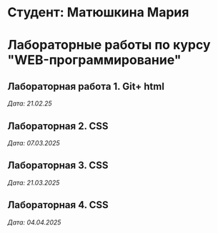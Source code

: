 # Студент: Матюшкина Мария

# Лабораторные работы по курсу "WEB-программирование"

## Лабораторная работа 1. Git+ html

*Дата: 21.02.25*

## Лабораторная 2. CSS

*Дата: 07.03.2025*

## Лабораторная 3. CSS

*Дата: 21.03.2025*

## Лабораторная 4. CSS

*Дата: 04.04.2025*
